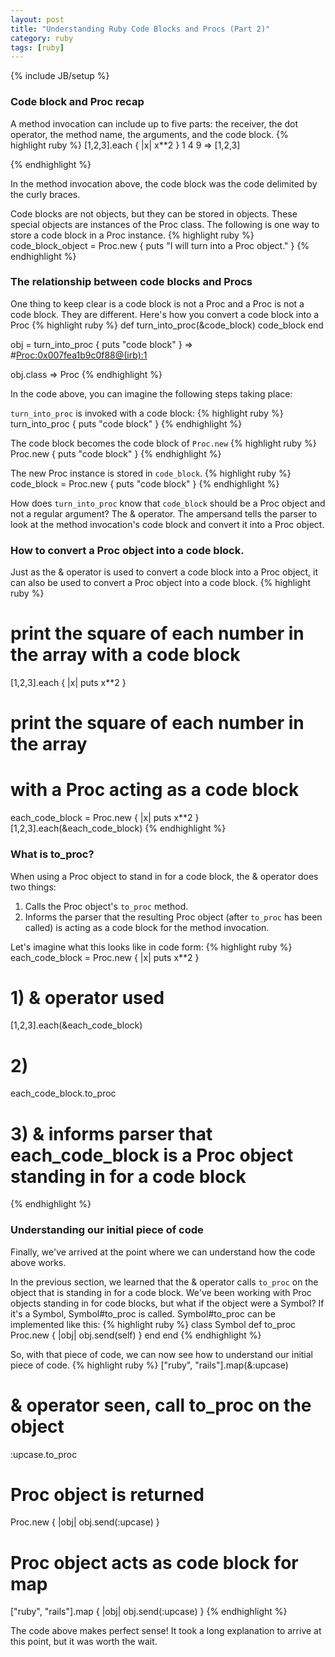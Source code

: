 ```yaml
---
layout: post
title: "Understanding Ruby Code Blocks and Procs (Part 2)"
category: ruby
tags: [ruby]
---
```

{% include JB/setup %}

### Code block and Proc recap
A method invocation can include up to five parts: the receiver, the dot operator,
the method name, the arguments, and the code block. 
{% highlight ruby %}
[1,2,3].each { |x| x**2 }
1
4
9
=> [1,2,3]

{% endhighlight %}

In the method invocation above, the code block was the code delimited by the curly braces.

Code blocks are not objects, but they can be stored in objects. These special objects
are instances of the Proc class. The following is one way to store a code block
in a Proc instance.
{% highlight ruby %}
code_block_object = Proc.new { puts "I will turn into a Proc object." }
{% endhighlight %}


### The relationship between code blocks and Procs
One thing to keep clear is a code block is not a Proc and a Proc is not a code block.
They are different. Here's how you convert a code block into a Proc
{% highlight ruby %}
def turn_into_proc(&code_block)
  code_block
end

obj = turn_into_proc { puts "code block" }
=> #<Proc:0x007fea1b9c0f88@(irb):1>

obj.class
=> Proc
{% endhighlight %}

In the code above, you can imagine the following steps taking place:

`turn_into_proc` is invoked with a code block:
{% highlight ruby %}
turn_into_proc { puts "code block" }
{% endhighlight %}

The code block becomes the code block of `Proc.new`
{% highlight ruby %}
Proc.new { puts "code block" }
{% endhighlight %}

The new Proc instance is stored in `code_block`.
{% highlight ruby %}
code_block = Proc.new { puts "code block" }
{% endhighlight %}

How does `turn_into_proc` know that `code_block` should be a Proc object
and not a regular argument? The & operator. The ampersand tells the parser to
look at the method invocation's code block and convert it into a Proc object.

### How to convert a Proc object into a code block.
Just as the & operator is used to convert a code block into a Proc object, it can
also be used to convert a Proc object into a code block.
{% highlight ruby %}
# print the square of each number in the array with a code block
[1,2,3].each { |x| puts x**2 }

# print the square of each number in the array
# with a Proc acting as a code block
each_code_block = Proc.new { |x| puts x**2 }
[1,2,3].each(&each_code_block)
{% endhighlight %}

### What is to_proc?
When using a Proc object to stand in for a code block, the & operator does
two things:
1. Calls the Proc object's `to_proc` method.
2. Informs the parser that the resulting Proc object (after `to_proc` has been
called) is acting as a code block for the method invocation.

Let's imagine what this looks like in code form:
{% highlight ruby %}
each_code_block = Proc.new { |x| puts x**2 }

# 1) & operator used
[1,2,3].each(&each_code_block)

# 2)
each_code_block.to_proc

# 3) & informs parser that each_code_block is a Proc object standing in for a code block
{% endhighlight %}

### Understanding our initial piece of code
Finally, we've arrived at the point where we can understand how the code above works.

In the previous section, we learned that the & operator calls `to_proc` on the
object that is standing in for a code block. We've been working with Proc objects
standing in for code blocks, but what if the object were a Symbol? If it's a Symbol,
Symbol#to_proc is called. Symbol#to_proc can be implemented like this:
{% highlight ruby %}
class Symbol
  def to_proc
    Proc.new { |obj| obj.send(self) }
  end
end
{% endhighlight %}

So, with that piece of code, we can now see how to understand our initial
piece of code.
{% highlight ruby %}
["ruby", "rails"].map(&:upcase)

# & operator seen, call to_proc on the object
:upcase.to_proc

# Proc object is returned
Proc.new { |obj| obj.send(:upcase) }

# Proc object acts as code block for map
["ruby", "rails"].map { |obj| obj.send(:upcase) }
{% endhighlight %}

The code above makes perfect sense! It took a long explanation to arrive at this
point, but it was worth the wait.